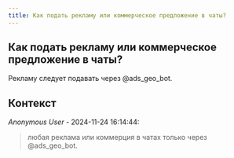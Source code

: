 ```yaml
---
title: Как подать рекламу или коммерческое предложение в чаты?
---
```


## Как подать рекламу или коммерческое предложение в чаты?

Рекламу следует подавать через @ads_geo_bot.

## Контекст

_Anonymous User_ - 2024-11-24 16:14:44:

> любая реклама или коммерция в чатах только через @ads_geo_bot.
